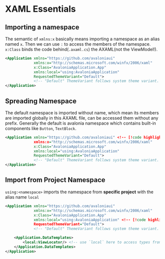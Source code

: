 # XAML Essentials

## Importing a namespace

The semantic of `xmlns:x` basically means importing a namespace as an alias named `x`.
Then we can use `:` to access the members of the namespace.
`x:Class` binds the code behind(`.axaml.cs`) the AXAML(not the ViewModel!).

```xml
<Application xmlns="https://github.com/avaloniaui"
             xmlns:x="http://schemas.microsoft.com/winfx/2006/xaml"
             x:Class="AvaloniaApplication.App"
             xmlns:local="using:AvaloniaApplication"
             RequestedThemeVariant="Default">
             <!-- "Default" ThemeVariant follows system theme variant. "Dark" or "Light" are other available options. -->
</Application>
```

## Spreading Namespace

The default namespace is imported without name, which mean its members are imported globally in this AXAML file, can be accessed them without any prefix.
Generally the default is avalonia namespace which contains built-in components like `Button`, `TextBlock`.

```xml
<Application xmlns="https://github.com/avaloniaui" <!-- [!code highlight] -->
             xmlns:x="http://schemas.microsoft.com/winfx/2006/xaml"
             x:Class="AvaloniaApplication.App"
             xmlns:local="using:AvaloniaApplication"
             RequestedThemeVariant="Default">
             <!-- "Default" ThemeVariant follows system theme variant. "Dark" or "Light" are other available options. -->
</Application>
```

## Import from Project Namespace

`using:<namespace>` imports the namespace from **specific project** with the alias name `local`

```xml
<Application xmlns="https://github.com/avaloniaui"
             xmlns:x="http://schemas.microsoft.com/winfx/2006/xaml"
             x:Class="AvaloniaApplication.App"
             xmlns:local="using:AvaloniaApplication" <!-- [!code highlight] -->
             RequestedThemeVariant="Default">
             <!-- "Default" ThemeVariant follows system theme variant. "Dark" or "Light" are other available options. -->

    <Application.DataTemplates>
        <local:ViewLocator/> <!-- use `local` here to access types from it --> <!-- [!code highlight] -->
    </Application.DataTemplates>
</Application>
```
